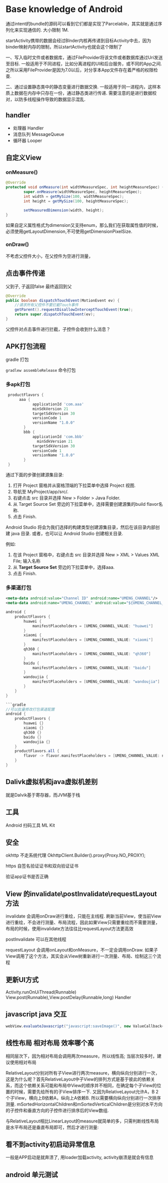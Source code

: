 # Base knowledge of Android

通过intent的bundle的源码可以看到它们都是实现了Parcelable，其实就是通过序列化来实现通信的. 大小限制 1M.

startActivity携带的数据会经过BInder内核再传递到目标Activity中去，因为binder映射内存的限制，所以startActivity也就会这个限制了

一、写入临时文件或者数据库，通过FileProvider将该文件或者数据库通过Uri发送至目标. 一般适用于不同进程，比如分离进程的UI和后台服务，或不同的App之间. 之所以采用FileProvider是因为7.0以后，对分享本App文件存在着严格的权限检查.

二、通过设置静态类中的静态变量进行数据交换. 一般适用于同一进程内，这样本质上数据在内存中只存在一份，通过静态类进行传递. 需要注意的是进行数据校对，以防多线程操作导致的数据显示混乱.

## handler

- 处理器 Handler
- 消息队列 MessageQueue
- 循环器 Looper

## 自定义View

### onMeasure()

```java
@Override
protected void onMeasure(int widthMeasureSpec, int heightMeasureSpec) {
        super.onMeasure(widthMeasureSpec, heightMeasureSpec);
        int width = getMySize(100, widthMeasureSpec);
        int height = getMySize(100, heightMeasureSpec);

        setMeasuredDimension(width, height);
}
```

如果自定义属性格式为dimension又支持enum，那么我们在获取属性值的时候，必须使用getLayoutDimension,不可使用getDimensionPixelSize.

### onDraw()

不考虑父控件大小，在父控件为空进行测量，

## 点击事件传递

父到子, 子返回false 最终返回到父

```java
@Override
public boolean dispatchTouchEvent(MotionEvent ev) {
    //请求所有父控件不要拦截Touch事件
    getParent().requestDisallowInterceptTouchEvent(true);
    return super.dispatchTouchEvent(ev);
}
```

父控件对点击事件进行拦截，子控件会收到什么消息？

## APK打包流程

 gradle 打包

 ```gradlew assembleRelease```  命令打包

### 多apk打包

```gradle
 productFlavors {
      aaa {
            applicationId 'com.aaa'
            minSdkVersion 21
            targetSdkVersion 30
            versionCode 1
            versionName "1.0.0"
        }
        bbb {
            applicationId 'com.bbb'
              minSdkVersion 21
            targetSdkVersion 30
            versionCode 1
            versionName "1.0.0"
        }
 }
```

通过下面的步骤创建源集目录:

1. 打开 Project 窗格并从窗格顶端的下拉菜单中选择 Project 视图.
2. 导航至 MyProject/app/src/.
3. 右键点击 src 目录并选择 New > Folder > Java Folder.
4. 从 Target Source Set 旁边的下拉菜单中，选择需要创建源集的build flavor名称.
5. 点击 Finish.

Android Studio 将会为我们选择的构建类型创建源集目录，然后在该目录内部创建 java 目录. 或者，也可以让 Android Studio 创建相关目录.

例如:

1. 在该 Project 窗格中，右键点击 src 目录并选择 New > XML > Values XML File; 输入名称
2. 从 __Target Source Set__ 旁边的下拉菜单中，选择aaa.
3. 点击 Finish.

### 多渠道打包

```xml
<meta-data android:value="Channel ID" android:name="UMENG_CHANNEL"/>
<meta-data android:name="UMENG_CHANNEL" android:value="${UMENG_CHANNEL_VALUE}" />
```

```gradle
android {  
    productFlavors {
        huawei {
            manifestPlaceholders = [UMENG_CHANNEL_VALUE: "huawei"]
        }
        xiaomi {
            manifestPlaceholders = [UMENG_CHANNEL_VALUE: "xiaomi"]
        }
        qh360 {
            manifestPlaceholders = [UMENG_CHANNEL_VALUE: "qh360"]
        }
        baidu {
            manifestPlaceholders = [UMENG_CHANNEL_VALUE: "baidu"]
        }
        wandoujia {
            manifestPlaceholders = [UMENG_CHANNEL_VALUE: "wandoujia"]
        }
    }  
}

```gradle
//可以批量修改打包渠道配置
android {
    productFlavors {
        huawei {}
        xiaomi {}
        qh360 {}
        baidu {}
        wandoujia {}
    }
    productFlavors.all { 
        flavor -> flavor.manifestPlaceholders = [UMENG_CHANNEL_VALUE: name] 
    }
}
```

## Dalivk虚拟机和java虚拟机差别

就是Dalvik基于寄存器，而JVM基于栈

## 工具

Android 扫码工具 ML Kit

## 安全

okhttp  不走系统代理  OkhttpClient.Builder().proxy(Proxy.NO_PROXY);

https 自签名验证证书和双向验证证书

验证app证书是否正确

## View 的invalidate\postInvalidate\requestLayout方法

invalidate 会调用onDraw进行重绘，只能在主线程. 刷新当前View，使当前View进行重绘，不会进行测量、布局流程，因此如果View只需要重绘而不需要测量，布局的时候，使用invalidate方法往往比requestLayout方法更高效

postInvalidate 可以在其他线程

requestLayout 会调用onLayout和onMeasure，不一定会调用onDraw. 如果子View调用了这个方法，其实会从View树重新进行一次测量、布局、绘制这三个流程

## 更新UI方式

Activity.runOnUiThread(Runnable)
View.post(Runnable),View.postDelay(Runnable,long)
Handler

## javascript java 交互

```java
webView.evaluateJavascript("javascript:saveImage()", new ValueCallback<String>() {
```

## 线性布局 相对布局 效率哪个高

相同层次下，因为相对布局会调用两次measure，所以线性高;
当层次较多时，建议使用相对布局

RelativeLayout分别对所有子View进行两次measure，横向纵向分别进行一次，这是为什么呢？首先RelativeLayout中子View的排列方式是基于彼此的依赖关系，而这个依赖关系可能和布局中View的顺序并不相同，在确定每个子View的位置的时候，需要先给所有的子View排序一下. 又因为RelativeLayout允许A，B 2个子View，横向上B依赖A，纵向上A依赖B. 所以需要横向纵向分别进行一次排序测量.  mSortedHorizontalChildren和mSortedVerticalChildren是分别对水平方向的子控件和垂直方向的子控件进行排序后的View数组.

与RelativeLayout相比LinearLayout的measure就简单的多，只需判断线性布局是水平布局还是垂直布局即可，然后才进行测量:

## 看不到activity初启动异常信息

一般是APP启动是就奔溃了, 用loader加载activity, activity崩溃是就会有信息

## android 单元测试
